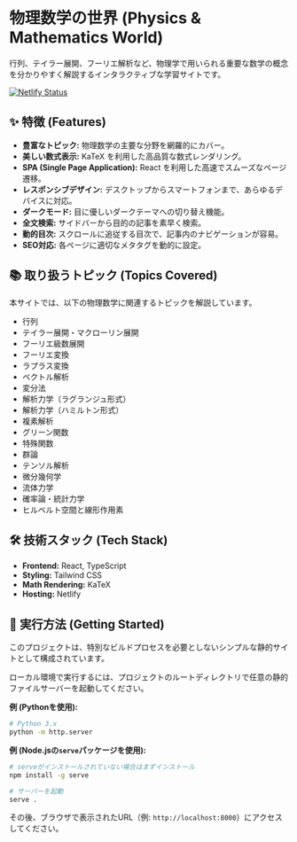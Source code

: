 
# 物理数学の世界 (Physics & Mathematics World)

行列、テイラー展開、フーリエ解析など、物理学で用いられる重要な数学の概念を分かりやすく解説するインタラクティブな学習サイトです。

[![Netlify Status](https://api.netlify.com/api/v1/badges/a1b2c3d4-e5f6-a1b2-c3d4-e5f6a1b2c3d4/deploy-status)](https://app.netlify.com/sites/physics-mathematics-world/deploys)

## ✨ 特徴 (Features)

- **豊富なトピック:** 物理数学の主要な分野を網羅的にカバー。
- **美しい数式表示:** KaTeX を利用した高品質な数式レンダリング。
- **SPA (Single Page Application):** React を利用した高速でスムーズなページ遷移。
- **レスポンシブデザイン:** デスクトップからスマートフォンまで、あらゆるデバイスに対応。
- **ダークモード:** 目に優しいダークテーマへの切り替え機能。
- **全文検索:** サイドバーから目的の記事を素早く検索。
- **動的目次:** スクロールに追従する目次で、記事内のナビゲーションが容易。
- **SEO対応:** 各ページに適切なメタタグを動的に設定。

## 📚 取り扱うトピック (Topics Covered)

本サイトでは、以下の物理数学に関連するトピックを解説しています。

- 行列
- テイラー展開・マクローリン展開
- フーリエ級数展開
- フーリエ変換
- ラプラス変換
- ベクトル解析
- 変分法
- 解析力学（ラグランジュ形式）
- 解析力学（ハミルトン形式）
- 複素解析
- グリーン関数
- 特殊関数
- 群論
- テンソル解析
- 微分幾何学
- 流体力学
- 確率論・統計力学
- ヒルベルト空間と線形作用素

## 🛠️ 技術スタック (Tech Stack)

- **Frontend:** React, TypeScript
- **Styling:** Tailwind CSS
- **Math Rendering:** KaTeX
- **Hosting:** Netlify

## 🚀 実行方法 (Getting Started)

このプロジェクトは、特別なビルドプロセスを必要としないシンプルな静的サイトとして構成されています。

ローカル環境で実行するには、プロジェクトのルートディレクトリで任意の静的ファイルサーバーを起動してください。

**例 (Pythonを使用):**

```bash
# Python 3.x
python -m http.server
```

**例 (Node.jsの`serve`パッケージを使用):**

```bash
# serveがインストールされていない場合はまずインストール
npm install -g serve

# サーバーを起動
serve .
```

その後、ブラウザで表示されたURL（例: `http://localhost:8000`）にアクセスしてください。
